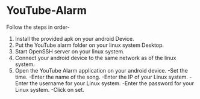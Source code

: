 # YouTube-Alarm
Follow the steps in order-

1. Install the provided apk on your android Device.
2. Put the YouTube alarm folder on your linux system Desktop.
3. Start OpenSSH server on your linux system.
4. Connect your android device to the same network as of the linux system.
5. Open the YouTube Alarm application on your android device.
	-Set the time.
	-Enter the name of the song.
	-Enter the IP of your Linux system.
	-Enter the username for your Linux system.
	-Enter the password for your Linux system.
	-Click on set.

